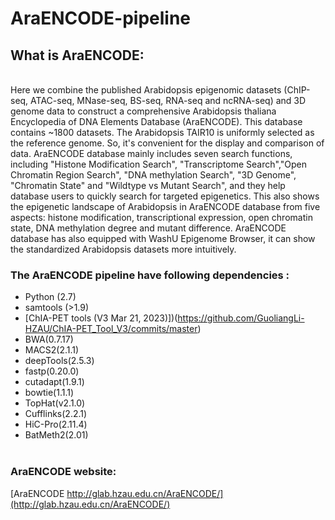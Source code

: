# AraENCODE-pipeline
## What is AraENCODE:
<br>  Here we combine the published Arabidopsis epigenomic datasets (ChIP-seq, ATAC-seq, MNase-seq, BS-seq, RNA-seq and ncRNA-seq) and 3D genome data to construct a comprehensive Arabidopsis thaliana Encyclopedia of DNA Elements Database (AraENCODE). This database contains ~1800 datasets. The Arabidopsis TAIR10 is uniformly selected as the reference genome. So, it's convenient for the display and comparison of data. AraENCODE database mainly includes seven search functions, including "Histone Modification Search", "Transcriptome Search","Open Chromatin Region Search", "DNA methylation Search", "3D Genome", "Chromatin State" and "Wildtype vs Mutant Search", and they help database users to quickly search for targeted epigenetics. This also shows the epigenetic landscape of Arabidopsis in AraENCODE database from five aspects: histone modification, transcriptional expression, open chromatin state, DNA methylation degree and mutant difference. AraENCODE database has also equipped with WashU Epigenome Browser, it can show the standardized Arabidopsis datasets more intuitively.</br>
### The AraENCODE pipeline have following dependencies :
* Python (2.7)
* samtools (>1.9)
* [ChIA-PET tools (V3 Mar 21, 2023)])(https://github.com/GuoliangLi-HZAU/ChIA-PET_Tool_V3/commits/master)
* BWA(0.7.17)
* MACS2(2.1.1)
* deepTools(2.5.3)
* fastp(0.20.0)
* cutadapt(1.9.1)
* bowtie(1.1.1)
* TopHat(v2.1.0)
* Cufflinks(2.2.1)
* HiC-Pro(2.11.4)
* BatMeth2(2.01)
<br></br>
### AraENCODE website:
[AraENCODE http://glab.hzau.edu.cn/AraENCODE/](http://glab.hzau.edu.cn/AraENCODE/)
